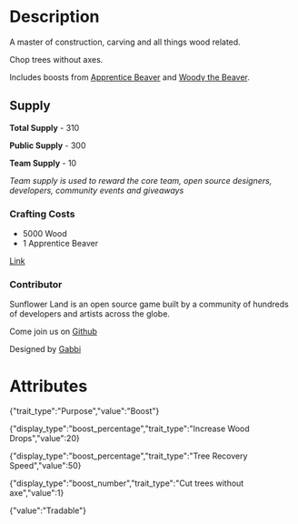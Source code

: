# Description

A master of construction, carving and all things wood related.

Chop trees without axes.

Includes boosts from [Apprentice Beaver](https://opensea.io/assets/matic/0x22d5f9b75c524fec1d6619787e582644cd4d7422/416) and [Woody the Beaver](https://opensea.io/assets/matic/0x22d5f9b75c524fec1d6619787e582644cd4d7422/415).

## Supply

**Total Supply** - 310

**Public Supply** - 300

**Team Supply** - 10

_Team supply is used to reward the core team, open source designers, developers, community events and giveaways_

### Crafting Costs

- 5000 Wood
- 1 Apprentice Beaver

[Link](https://docs.sunflower-land.com/player-guides/rare-and-limited-items#boosts)

### Contributor

Sunflower Land is an open source game built by a community of hundreds of developers and artists across the globe.

Come join us on [Github](https://github.com/sunflower-land/sunflower-land)

Designed by [Gabbi](https://twitter.com/birborbirb_)

# Attributes

{"trait_type":"Purpose","value":"Boost"}

{"display_type":"boost_percentage","trait_type":"Increase Wood Drops","value":20}

{"display_type":"boost_percentage","trait_type":"Tree Recovery Speed","value":50}

{"display_type":"boost_number","trait_type":"Cut trees without axe","value":1}

{"value":"Tradable"}
